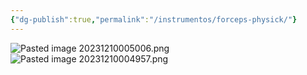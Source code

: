 ```yaml
---
{"dg-publish":true,"permalink":"/instrumentos/forceps-physick/"}
---
```


![Pasted image 20231210005006.png](/img/user/Sem-1/Cirugia%20Bucal%20I/Medias/Pasted%20image%2020231210005006.png)![Pasted image 20231210004957.png](/img/user/Sem-1/Cirugia%20Bucal%20I/Medias/Pasted%20image%2020231210004957.png)